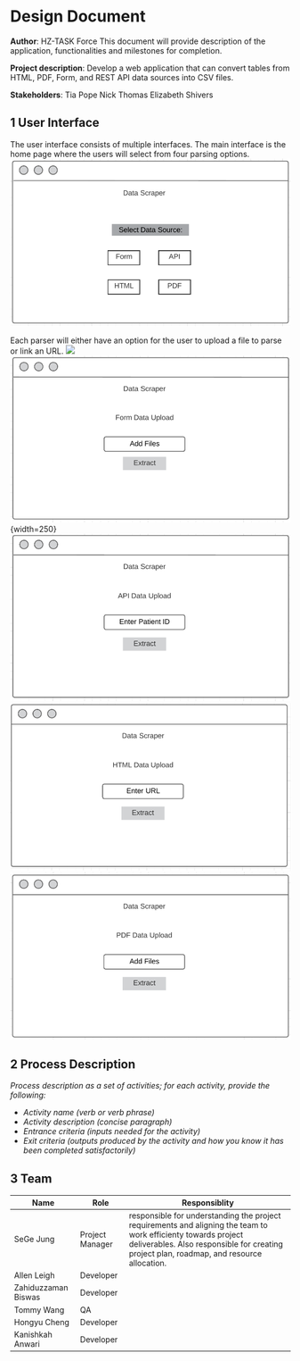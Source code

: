 # Design Document

**Author**: HZ-TASK Force
This document will provide description of the application, functionalities and milestones for completion.

**Project description**: Develop a web application that can convert tables from HTML, PDF, Form, and REST API data sources into CSV files. 

**Stakeholders**:
Tia Pope
Nick Thomas
Elizabeth Shivers
## 1 User Interface
The user interface consists of multiple interfaces. The main interface is the home page where the users will select from four parsing options. 
![](./UI_1.png)

Each parser will either have an option for the user to upload a file to parse or link an URL. ![](./UL_2.png)
![](./UI_2.png){width=250}
![](./UI_3.png)
![](./UI_4.png)
![](./UI_5.png)

## 2 Process Description

*Process description as a set of activities; for each activity, provide the following:*

- *Activity name (verb or verb phrase)*
- *Activity description (concise paragraph)*
- *Entrance criteria (inputs needed for the activity)*
- *Exit criteria (outputs produced by the activity and how you know it has been completed satisfactorily)*

## 3 Team

| Name | Role | Responsiblity |
| ------ | ------ | ------ | 
| SeGe Jung | Project Manager | responsible for understanding the project requirements and aligning the team to work efficienty towards project deliverables. Also responsible for creating project plan, roadmap, and resource allocation. |
| Allen Leigh | Developer | |
| Zahiduzzaman Biswas | Developer | |
| Tommy Wang | QA | |
| Hongyu Cheng | Developer | |
| Kanishkah Anwari | Developer | |
